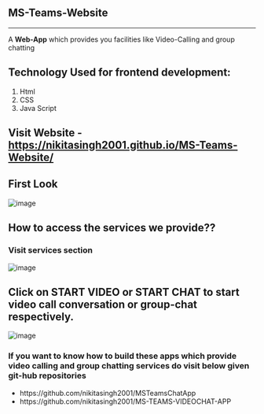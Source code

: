 MS-Teams-Website
----------------------------------------------------
----------------------------------------------------
A **Web-App** which provides you facilities like Video-Calling and group chatting

## Technology Used for frontend development:
1. Html
2. CSS
3. Java Script 

## **Visit Website** - https://nikitasingh2001.github.io/MS-Teams-Website/
## First Look
![image](https://user-images.githubusercontent.com/69220037/124892175-4572ce00-dff7-11eb-82fb-b3a602bd1f98.png)

## How to access the services we provide??
### Visit services section
![image](https://user-images.githubusercontent.com/69220037/124892416-7b17b700-dff7-11eb-9ece-24790ec26645.png)

## Click on **START VIDEO** or **START CHAT** to start video call conversation or group-chat respectively.
![image](https://user-images.githubusercontent.com/69220037/124892914-e8c3e300-dff7-11eb-9b65-1ee8a4ab67db.png)

### If you want to know how to build these apps which provide video calling and group chatting services do visit below given git-hub repositories 
<ul>
  <li> https://github.com/nikitasingh2001/MSTeamsChatApp </li>
  <li> https://github.com/nikitasingh2001/MS-TEAMS-VIDEOCHAT-APP </li>
</ul>

